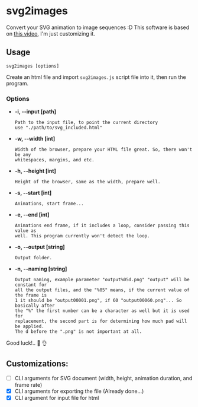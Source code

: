 # svg2images

Convert your SVG animation to image sequences :D
This software is based on [this video](https://www.youtube.com/watch?v=YoT0BlR-kTo), I'm just customizing it.

## Usage

```
svg2images [options]
```

Create an html file and import `svg2images.js` script file into it, then run the program.

### Options

* **-i, --input [path]**
	```text
	Path to the input file, to point the current directory
	use "./path/to/svg_included.html"
	```
*	**-w, --width [int]**
	```text
	Width of the browser, prepare your HTML file great. So, there won't be any
	whitespaces, margins, and etc.
	```
*	**-h, --height [int]**
	```text
	Height of the browser, same as the width, prepare well.
	```
*	**-s, --start [int]**
	```text
	Animations, start frame...
	```
*	**-e, --end [int]**
	```text
	Animations end frame, if it includes a loop, consider passing this value as
	well. This program currently won't detect the loop.
	```
*	**-o, --output [string]**
	```text
	Output folder.
	```
*	**-n, --naming [string]**
	```text
	Output naming, example parameter "output%05d.png" "output" will be constant for
	all the output files, and the "%05" means, if the current value of the frame is
	1 it should be "output00001.png", if 60 "output00060.png"... So basically after
	the "%" the first number can be a character as well but it is used for
	replacement, the second part is for determining how much pad will be applied.
	The d before the ".png" is not important at all.
	```

Good luck!.. :100: :ok_hand:

## Customizations:

- [ ] CLI arguments for SVG document (width, height, animation duration, and frame rate)
- [x] CLI arguments for exporting the file (Already done...)
- [x] CLI argument for input file for html
